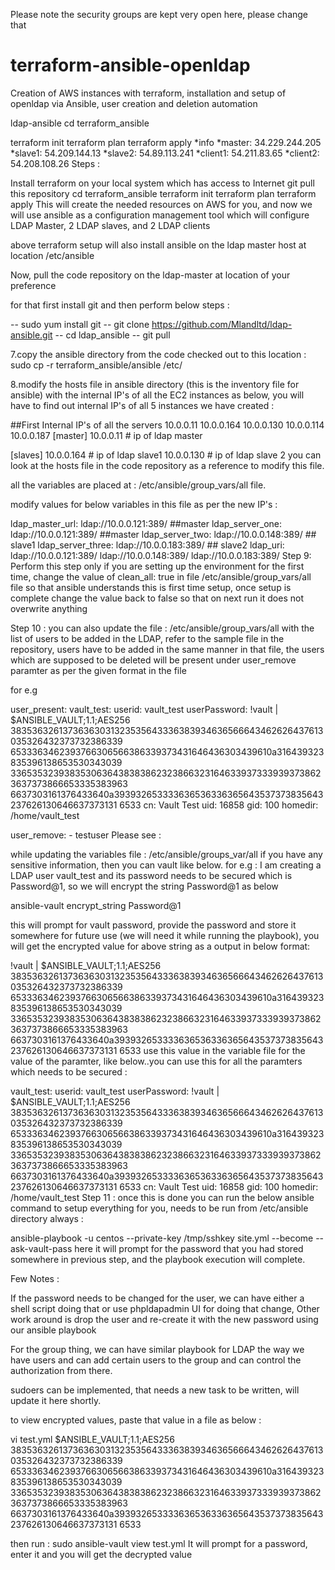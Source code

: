 Please note the security groups are kept very open here, please change that

# terraform-ansible-openldap
Creation of AWS instances with terraform, installation and setup of openldap via Ansible, user creation and deletion automation

ldap-ansible
cd terraform_ansible

terraform init
terraform plan
terraform apply
*info
	*master: 34.229.244.205
	*slave1: 54.209.144.13
	*slave2: 54.89.113.241
	*client1: 54.211.83.65
	*client2: 54.208.108.26
Steps :

Install terraform on your local system which has access to Internet
git pull this repository
cd terraform_ansible
terraform init
terraform plan
terraform apply
This will create the needed resources on AWS for you, and now we will use ansible as a configuration management tool which will configure LDAP Master, 2 LDAP slaves, and 2 LDAP clients

above terraform setup will also install ansible on the ldap master host at location /etc/ansible

Now, pull the code repository on the ldap-master at location of your preference

for that first install git and then perform below steps :

-- sudo yum install git -- git clone https://github.com/Mlandltd/ldap-ansible.git -- cd ldap_ansible -- git pull

7.copy the ansible directory from the code checked out to this location : sudo cp -r terraform_ansible/ansible /etc/

8.modify the hosts file in ansible directory (this is the inventory file for ansible) with the internal IP's of all the EC2 instances as below, you will have to find out internal IP's of all 5 instances we have created :

##First Internal IP's of all the servers
10.0.0.11
10.0.0.164
10.0.0.130
10.0.0.114
10.0.0.187
[master]
10.0.0.11  # ip of ldap master

[slaves]
10.0.0.164  # ip of ldap slave1
10.0.0.130  # ip of ldap slave 2
you can look at the hosts file in the code repository as a reference to modify this file.

all the variables are placed at : /etc/ansible/group_vars/all file.

modify values for below variables in this file as per the new IP's :

ldap_master_url: ldap://10.0.0.121:389/    ##master
ldap_server_one: ldap://10.0.0.121:389/    ##master
ldap_server_two: ldap://10.0.0.148:389/    ## slave1
ldap_server_three: ldap://10.0.0.183:389/   ## slave2
ldap_uri: ldap://10.0.0.121:389/ ldap://10.0.0.148:389/ ldap://10.0.0.183:389/
Step 9: Perform this step only if you are setting up the environment for the first time, change the value of clean_all: true in file /etc/ansible/group_vars/all file so that ansible understands this is first time setup, once setup is complete change the value back to false so that on next run it does not overwrite anything

Step 10 : you can also update the file : /etc/ansible/group_vars/all with the list of users to be added in the LDAP, refer to the sample file in the repository, users have to be added in the same manner in that file, the users which are supposed to be deleted will be present under user_remove paramter as per the given format in the file

for e.g

user_present:
  vault_test:
    userid: vault_test
    userPassword: !vault |
          $ANSIBLE_VAULT;1.1;AES256
          38353632613736363031323535643336383934636566643462626437613035326432373732386339
          6533363462393766306566386339373431646436303439610a316439323835396138653530343039
          33653532393835306364383838623238663231646339373339393738623637373866653335383963
          6637303161376433640a393932653333636536336365643537373835643237626130646637373131
          6533
    cn: Vault Test
    uid: 16858
    gid: 100
    homedir: /home/vault_test
    
  user_remove:
    - testuser
Please see :

while updating the variables file : /etc/ansible/groups_var/all if you have any sensitive information, then you can vault like below. for e.g : I am creating a LDAP user vault_test and its password needs to be secured which is Password@1, so we will encrypt the string Password@1 as below

ansible-vault encrypt_string Password@1

this will prompt for vault password, provide the password and store it somewhere for future use (we will need it while running the playbook), you will get the encrypted value for above string as a output in below format:

!vault |
          $ANSIBLE_VAULT;1.1;AES256
          38353632613736363031323535643336383934636566643462626437613035326432373732386339
          6533363462393766306566386339373431646436303439610a316439323835396138653530343039
          33653532393835306364383838623238663231646339373339393738623637373866653335383963
          6637303161376433640a393932653333636536336365643537373835643237626130646637373131
          6533
use this value in the variable file for the value of the paramter, like below..you can use this for all the paramters which needs to be secured :

 vault_test:
    userid: vault_test
    userPassword: !vault |
          $ANSIBLE_VAULT;1.1;AES256
          38353632613736363031323535643336383934636566643462626437613035326432373732386339
          6533363462393766306566386339373431646436303439610a316439323835396138653530343039
          33653532393835306364383838623238663231646339373339393738623637373866653335383963
          6637303161376433640a393932653333636536336365643537373835643237626130646637373131
          6533
    cn: Vault Test
    uid: 16858
    gid: 100
    homedir: /home/vault_test
Step 11 : once this is done you can run the below ansible command to setup everything for you, needs to be run from /etc/ansible directory always :

ansible-playbook -u centos --private-key /tmp/sshkey site.yml --become --ask-vault-pass
here it will prompt for the password that you had stored somewhere in previous step, and the playbook execution will complete.

Few Notes :

If the password needs to be changed for the user, we can have either a shell script doing that or use phpldapadmin UI for doing that change, Other work around is drop the user and re-create it with the new password using our ansible playbook

For the group thing, we can have similar playbook for LDAP the way we have users and can add certain users to the group and can control the authorization from there.

sudoers can be implemented, that needs a new task to be written, will update it here shortly.

to view encrypted values, paste that value in a file as below :

vi test.yml
$ANSIBLE_VAULT;1.1;AES256
38353632613736363031323535643336383934636566643462626437613035326432373732386339
6533363462393766306566386339373431646436303439610a316439323835396138653530343039
33653532393835306364383838623238663231646339373339393738623637373866653335383963
6637303161376433640a393932653333636536336365643537373835643237626130646637373131
6533

then run : sudo ansible-vault view test.yml
It will prompt for a password, enter it and you will get the decrypted value
